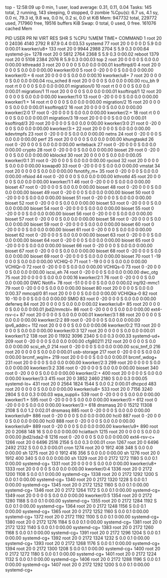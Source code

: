 top - 12:58:09 up 0 min,  1 user,  load average: 0.31, 0.11, 0.04
Tasks: 145 total,   2 running, 143 sleeping,   0 stopped,   0 zombie
%Cpu(s):  6.7 us,  4.1 sy,  0.0 ni, 79.3 id,  9.8 wa,  0.0 hi,  0.2 si,  0.0 st
KiB Mem:    947732 total,   229772 used,   717960 free,    19516 buffers
KiB Swap:        0 total,        0 used,        0 free.   161076 cached Mem

  PID USER      PR  NI    VIRT    RES    SHR S  %CPU %MEM     TIME+ COMMAND
    1 root      20   0   24036   4140   2792 R  87.9  0.4   0:03.53 systemd
   77 root      20   0       0      0      0 D   5.9  0.0   0:00.01 kworker/u8+
  133 root      20   0    9944   2988   2704 S   5.9  0.3   0:00.64 systemd-jo+
 1278 root      20   0    5812   2764   2368 S   5.9  0.3   0:00.02 reboot
 1379 root      20   0    5108   2384   2076 R   5.9  0.3   0:00.03 top
    2 root      20   0       0      0      0 S   0.0  0.0   0:00.00 kthreadd
    3 root      20   0       0      0      0 S   0.0  0.0   0:00.01 ksoftirqd/0
    4 root      20   0       0      0      0 S   0.0  0.0   0:00.00 kworker/0:0
    5 root       0 -20       0      0      0 S   0.0  0.0   0:00.00 kworker/0:+
    6 root      20   0       0      0      0 S   0.0  0.0   0:00.10 kworker/u8+
    7 root      20   0       0      0      0 S   0.0  0.0   0:00.04 rcu_sched
    8 root      20   0       0      0      0 S   0.0  0.0   0:00.00 rcu_bh
    9 root      rt   0       0      0      0 S   0.0  0.0   0:00.01 migration/0
   10 root      rt   0       0      0      0 S   0.0  0.0   0:00.01 migration/1
   11 root      20   0       0      0      0 S   0.0  0.0   0:00.01 ksoftirqd/1
   12 root      20   0       0      0      0 S   0.0  0.0   0:00.00 kworker/1:0
   13 root       0 -20       0      0      0 S   0.0  0.0   0:00.00 kworker/1:+
   14 root      rt   0       0      0      0 S   0.0  0.0   0:00.00 migration/2
   15 root      20   0       0      0      0 S   0.0  0.0   0:00.01 ksoftirqd/2
   16 root      20   0       0      0      0 S   0.0  0.0   0:00.00 kworker/2:0
   17 root       0 -20       0      0      0 S   0.0  0.0   0:00.00 kworker/2:+
   18 root      rt   0       0      0      0 S   0.0  0.0   0:00.01 migration/3
   19 root      20   0       0      0      0 S   0.0  0.0   0:00.01 ksoftirqd/3
   20 root      20   0       0      0      0 S   0.0  0.0   0:00.00 kworker/3:0
   21 root       0 -20       0      0      0 S   0.0  0.0   0:00.00 kworker/3:+
   22 root      20   0       0      0      0 S   0.0  0.0   0:00.00 kdevtmpfs
   23 root       0 -20       0      0      0 S   0.0  0.0   0:00.00 netns
   24 root       0 -20       0      0      0 S   0.0  0.0   0:00.00 perf
   25 root      20   0       0      0      0 S   0.0  0.0   0:00.00 khungtaskd
   26 root       0 -20       0      0      0 S   0.0  0.0   0:00.00 writeback
   27 root       0 -20       0      0      0 S   0.0  0.0   0:00.00 crypto
   28 root       0 -20       0      0      0 S   0.0  0.0   0:00.00 bioset
   29 root       0 -20       0      0      0 S   0.0  0.0   0:00.00 kblockd
   30 root      20   0       0      0      0 S   0.0  0.0   0:00.05 kworker/0:1
   31 root       0 -20       0      0      0 S   0.0  0.0   0:00.00 rpciod
   32 root      20   0       0      0      0 S   0.0  0.0   0:00.00 kswapd0
   33 root       0 -20       0      0      0 S   0.0  0.0   0:00.00 vmstat
   34 root      20   0       0      0      0 S   0.0  0.0   0:00.00 fsnotify_m+
   35 root       0 -20       0      0      0 S   0.0  0.0   0:00.00 nfsiod
   44 root       0 -20       0      0      0 S   0.0  0.0   0:00.00 kthrotld
   45 root      20   0       0      0      0 S   0.0  0.0   0:00.00 kworker/1:1
   46 root       0 -20       0      0      0 S   0.0  0.0   0:00.00 bioset
   47 root       0 -20       0      0      0 S   0.0  0.0   0:00.00 bioset
   48 root       0 -20       0      0      0 S   0.0  0.0   0:00.00 bioset
   49 root       0 -20       0      0      0 S   0.0  0.0   0:00.00 bioset
   50 root       0 -20       0      0      0 S   0.0  0.0   0:00.00 bioset
   51 root       0 -20       0      0      0 S   0.0  0.0   0:00.00 bioset
   52 root       0 -20       0      0      0 S   0.0  0.0   0:00.00 bioset
   53 root       0 -20       0      0      0 S   0.0  0.0   0:00.00 bioset
   54 root       0 -20       0      0      0 S   0.0  0.0   0:00.00 bioset
   55 root       0 -20       0      0      0 S   0.0  0.0   0:00.00 bioset
   56 root       0 -20       0      0      0 S   0.0  0.0   0:00.00 bioset
   57 root       0 -20       0      0      0 S   0.0  0.0   0:00.00 bioset
   58 root       0 -20       0      0      0 S   0.0  0.0   0:00.00 bioset
   59 root       0 -20       0      0      0 S   0.0  0.0   0:00.00 bioset
   60 root       0 -20       0      0      0 S   0.0  0.0   0:00.00 bioset
   61 root       0 -20       0      0      0 S   0.0  0.0   0:00.00 bioset
   62 root       0 -20       0      0      0 S   0.0  0.0   0:00.00 bioset
   63 root       0 -20       0      0      0 S   0.0  0.0   0:00.00 bioset
   64 root       0 -20       0      0      0 S   0.0  0.0   0:00.00 bioset
   65 root       0 -20       0      0      0 S   0.0  0.0   0:00.00 bioset
   66 root       0 -20       0      0      0 S   0.0  0.0   0:00.00 bioset
   67 root       0 -20       0      0      0 S   0.0  0.0   0:00.00 bioset
   68 root       0 -20       0      0      0 S   0.0  0.0   0:00.00 bioset
   69 root       0 -20       0      0      0 S   0.0  0.0   0:00.00 bioset
   70 root       1 -19       0      0      0 S   0.0  0.0   0:00.00 VCHIQ-0
   71 root       1 -19       0      0      0 S   0.0  0.0   0:00.00 VCHIQr-0
   72 root       0 -20       0      0      0 S   0.0  0.0   0:00.00 VCHIQs-0
   73 root       0 -20       0      0      0 S   0.0  0.0   0:00.00 iscsi_eh
   74 root       0 -20       0      0      0 S   0.0  0.0   0:00.00 dwc_otg
   75 root      20   0       0      0      0 S   0.0  0.0   0:00.16 kworker/2:1
   76 root       0 -20       0      0      0 S   0.0  0.0   0:00.00 DWC Notifi+
   78 root     -51   0       0      0      0 S   0.0  0.0   0:00.02 irq/92-mmc1
   79 root       0 -20       0      0      0 S   0.0  0.0   0:00.00 bioset
   80 root      20   0       0      0      0 S   0.0  0.0   0:00.37 mmcqd/0
   81 root      20   0       0      0      0 S   0.0  0.0   0:00.00 VCHIQka-0
   82 root      10 -10       0      0      0 S   0.0  0.0   0:00.00 SMIO
   83 root       0 -20       0      0      0 S   0.0  0.0   0:00.00 deferwq
   84 root      20   0       0      0      0 S   0.0  0.0   0:00.02 kworker/u8+
   85 root      20   0       0      0      0 S   0.0  0.0   0:00.01 jbd2/mmcbl+
   86 root       0 -20       0      0      0 S   0.0  0.0   0:00.00 ext4-rsv-c+
   87 root      20   0       0      0      0 S   0.0  0.0   0:00.01 kworker/3:1
   88 root      20   0       0      0      0 S   0.0  0.0   0:00.00 kworker/2:2
   89 root       0 -20       0      0      0 S   0.0  0.0   0:00.00 ipv6_addrc+
  112 root      20   0       0      0      0 S   0.0  0.0   0:00.06 kworker/0:2
  113 root      20   0       0      0      0 S   0.0  0.0   0:00.00 kworker/0:3
  127 root      20   0       0      0      0 S   0.0  0.0   0:00.01 kworker/1:2
  138 root      20   0   11932   3096   2340 S   0.0  0.3   0:00.33 systemd-ud+
  209 root       0 -20       0      0      0 S   0.0  0.0   0:00.00 cfg80211
  212 root      20   0       0      0      0 S   0.0  0.0   0:00.00 scsi_eh_0
  214 root       0 -20       0      0      0 S   0.0  0.0   0:00.00 scsi_tmf_0
  216 root      20   0       0      0      0 S   0.0  0.0   0:00.01 usb-storage
  217 root       0 -20       0      0      0 S   0.0  0.0   0:00.00 brcmf_wq/m+
  219 root      20   0       0      0      0 S   0.0  0.0   0:00.01 brcmf_wdog+
  231 root      20   0       0      0      0 S   0.0  0.0   0:00.00 kworker/2:3
  299 root      20   0       0      0      0 S   0.0  0.0   0:00.00 kworker/3:2
  336 root       0 -20       0      0      0 S   0.0  0.0   0:00.00 bioset
  340 root       0 -20       0      0      0 S   0.0  0.0   0:00.00 kworker/2:+
  400 root      20   0       0      0      0 S   0.0  0.0   0:00.00 kworker/3:3
  415 root      20   0    3852   2460   2180 S   0.0  0.3   0:00.05 systemd-lo+
  431 root      20   0    2564   1824   1544 S   0.0  0.2   0:00.01 dhcpcd
  483 root      20   0       0      0      0 S   0.0  0.0   0:00.00 kworker/u8+
  533 root      20   0    7156   3240   2804 S   0.0  0.3   0:00.03 wpa_suppli+
  539 root       0 -20       0      0      0 S   0.0  0.0   0:00.00 kworker/1:+
  595 root       0 -20       0      0      0 S   0.0  0.0   0:00.00 kworker/0:+
  612 root       0 -20       0      0      0 S   0.0  0.0   0:00.00 kworker/3:+
  618 dnsmasq   20   0   15212  11308   2108 S   0.0  1.2   0:02.01 dnsmasq
  885 root       0 -20       0      0      0 S   0.0  0.0   0:00.00 kworker/u9+
  886 root       0 -20       0      0      0 S   0.0  0.0   0:00.00 hci0
  887 root       0 -20       0      0      0 S   0.0  0.0   0:00.00 hci0
  888 root       0 -20       0      0      0 S   0.0  0.0   0:00.00 kworker/u9+
  889 root       0 -20       0      0      0 S   0.0  0.0   0:00.00 kworker/u9+
  890 root      20   0    2068    148     16 S   0.0  0.0   0:00.00 hciattach
 1215 root      20   0       0      0      0 S   0.0  0.0   0:00.00 jbd2/sda2-8
 1216 root       0 -20       0      0      0 S   0.0  0.0   0:00.00 ext4-rsv-c+
 1266 root      20   0    6496   2516   2156 S   0.0  0.3   0:00.01 cron
 1267 root      20   0    6496   2492   2132 S   0.0  0.3   0:00.01 cron
 1274 root      20   0    1912    408    348 S   0.0  0.0   0:00.00 sh
 1275 root      20   0    1912    416    356 S   0.0  0.0   0:00.00 sh
 1276 root      20   0    1912    400    340 S   0.0  0.0   0:00.00 sh
 1329 root      20   0    2172   1272   1180 S   0.0  0.1   0:00.00 systemd-cg+
 1331 root      20   0       0      0      0 S   0.0  0.0   0:00.00 kworker/u8+
 1333 root      20   0       0      0      0 S   0.0  0.0   0:00.00 kworker/0:4
 1336 root      20   0    2172   1200   1108 S   0.0  0.1   0:00.00 systemd-cg+
 1338 root      20   0    2172   1292   1200 S   0.0  0.1   0:00.00 systemd-cg+
 1340 root      20   0    2172   1320   1228 S   0.0  0.1   0:00.00 systemd-cg+
 1345 root      20   0    2172   1252   1160 S   0.0  0.1   0:00.00 systemd-cg+
 1346 root      20   0    2172   1264   1172 S   0.0  0.1   0:00.00 systemd-cg+
 1349 root      20   0       0      0      0 S   0.0  0.0   0:00.00 kworker/0:5
 1354 root      20   0    2172   1280   1188 S   0.0  0.1   0:00.00 systemd-cg+
 1355 root      20   0    2172   1284   1192 S   0.0  0.1   0:00.00 systemd-cg+
 1364 root      20   0    2172   1248   1156 S   0.0  0.1   0:00.00 systemd-cg+
 1365 root      20   0    2172   1252   1160 S   0.0  0.1   0:00.00 systemd-cg+
 1372 root      20   0    2172   1192   1100 S   0.0  0.1   0:00.00 systemd-cg+
 1380 root      20   0    2172   1276   1184 S   0.0  0.1   0:00.00 systemd-cg+
 1381 root      20   0    2172   1232   1140 S   0.0  0.1   0:00.00 systemd-cg+
 1383 root      20   0    2172   1260   1168 S   0.0  0.1   0:00.00 systemd-cg+
 1391 root      20   0    2172   1296   1204 S   0.0  0.1   0:00.00 systemd-cg+
 1392 root      20   0    2172   1324   1232 S   0.0  0.1   0:00.00 systemd-cg+
 1393 root      20   0    2172   1268   1176 S   0.0  0.1   0:00.00 systemd-cg+
 1394 root      20   0    2172   1300   1208 S   0.0  0.1   0:00.00 systemd-cg+
 1400 root      20   0    2172   1272   1180 S   0.0  0.1   0:00.00 systemd-cg+
 1401 root      20   0    2172   1224   1132 S   0.0  0.1   0:00.00 systemd-cg+
 1406 root      20   0    2172   1288   1196 S   0.0  0.1   0:00.00 systemd-cg+
 1407 root      20   0    2172   1292   1200 S   0.0  0.1   0:00.00 systemd-cg+
